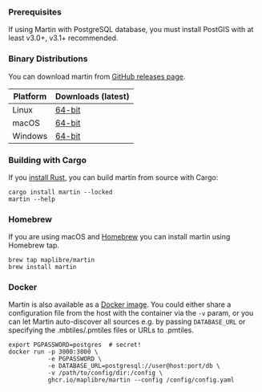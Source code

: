 ### Prerequisites

If using Martin with PostgreSQL database, you must install PostGIS with at least v3.0+, v3.1+ recommended.

### Binary Distributions

You can download martin from [GitHub releases page](https://github.com/maplibre/martin/releases).

| Platform | Downloads (latest)     |
|----------|------------------------|
| Linux    | [64-bit][rl-linux-tar] |
| macOS    | [64-bit][rl-macos-tar] |
| Windows  | [64-bit][rl-win64-zip] |

[rl-linux-tar]: https://github.com/maplibre/martin/releases/latest/download/martin-x86_64-unknown-linux-gnu.tar.gz
[rl-macos-tar]: https://github.com/maplibre/martin/releases/latest/download/martin-x86_64-apple-darwin.tar.gz
[rl-win64-zip]: https://github.com/maplibre/martin/releases/latest/download/martin-x86_64-pc-windows-msvc.zip

### Building with Cargo

If you [install Rust](https://www.rust-lang.org/tools/install), you can build martin from source with Cargo:

```shell
cargo install martin --locked
martin --help
```

### Homebrew

If you are using macOS and [Homebrew](https://brew.sh/) you can install martin using Homebrew tap.

```shell
brew tap maplibre/martin
brew install martin
```

### Docker

Martin is also available as a [Docker image](https://ghcr.io/maplibre/martin). You could either share a configuration file from the host with the container via the `-v` param, or you can let Martin auto-discover all sources e.g. by passing `DATABASE_URL` or specifying the .mbtiles/.pmtiles files or URLs to .pmtiles.

```shell
export PGPASSWORD=postgres  # secret!
docker run -p 3000:3000 \
           -e PGPASSWORD \
           -e DATABASE_URL=postgresql://user@host:port/db \
           -v /path/to/config/dir:/config \
           ghcr.io/maplibre/martin --config /config/config.yaml
```
